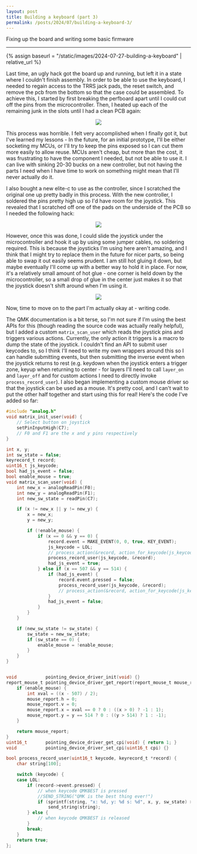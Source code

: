 ```yaml
---
layout: post
title: Building a keyboard (part 3)
permalink: /posts/2024/07/building-a-keyboard-3/
---
```


Fixing up the board and writing some basic firmware

---

{% assign baseurl = "/static/images/2024-07-27-building-a-keyboard" | relative_url %}

<style>
.myimg { max-width: 50%; }
@media (orientation: portrait) {
  .myimg {
    max-width: 85%;
  }
}
.myimgctr { text-align: center; }
</style>

Last time, an ugly hack got the board up and running, but left it in a state
where I couldn't finish assembly. In order to be able to use the keyboard, I
needed to regain access to the TRRS jack pads, the reset switch, and remove the
pcb from the bottom so that the case could be assembled. To achieve this, I
started by first breaking the perfboard apart until I could cut off the pins
from the microcontroller. Then, I heated up each of the remaining junk in the
slots until I had a clean PCB again:

<div class=myimgctr>
    <img class=myimg src="{{ '/disassembled.jpg' | prepend: baseurl }}"/>
</div>

This process was horrible. I felt very accomplished when I finally got it, but
I've learned my lessons - In the future, for an initial prototype, I'll be
either socketing my MCUs, or I'll try to keep the pins exposed so I can cut them
more easily to allow reuse. MCUs aren't cheap, but more than the cost, it was
frustrating to have the component I needed, but not be able to use it. I can
live with sinking 20-30 bucks on a new controller, but not having the parts I
need when I have time to work on something might mean that I'll never actually
do it.

I also bought a new elite-c to use as the controller, since I scratched the
original one up pretty badly in this process. With the new controller, I
soldered the pins pretty high up so I'd have room for the joystick. This
revealed that I scratched off one of the pads on the underside of the PCB so I
needed the following hack:

<div class=myimgctr>
    <img class=myimg src="{{ '/hack.jpg' | prepend: baseurl }}"/>
</div>

However, once this was done, I could slide the joystick under the
microcontroller and hook it up by using some jumper cables, no soldering
required. This is because the joysticks I'm using here aren't amazing, and I
think that I might try to replace them in the future for nicer parts, so being
able to swap it out easily seems prudent. I am still hot gluing it down, but
maybe eventually I'll come up with a better way to hold it in place. For now,
it's a relatively small amount of hot glue - one corner is held down by the
microcontroller, so a small drop of glue in the center just makes it so that the
joystick doesn't shift around when I'm using it.


<div class=myimgctr>
    <img class=myimg src="{{ '/finished.jpg' | prepend: baseurl }}"/>
</div>

Now, time to move on to the part I'm actually okay at - writing code.

The QMK documentation is a bit terse, so I'm not sure if I'm using the best APIs
for this (though reading the source code was actually really helpful), but I
added a custom `matrix_scan_user` which reads the joystick pins and triggers
various actions. Currently, the only action it triggers is a macro to dump the
state of the joystick. I couldn't find an API to submit user keycodes to, so I
think I'll need to write my own wrappers around this so I can handle submitting
events, but then submitting the inverse event when the joystick returns to rest
(e.g. keydown when the joystick enters a trigger zone, keyup when returning to
center - for layers I'll need to call `layer_on` and `layer_off` and for custom
actions I need to directly invoke `process_record_user`). I also began
implementing a custom mouse driver so that the joystick can be used as a mouse.
It's pretty cool, and I can't wait to put the other half together and start
using this for real! Here's the code I've added so far:

```c
#include "analog.h"
void matrix_init_user(void) {
    // Select button on joystick
    setPinInputHigh(C7);
    // F0 and F1 are the x and y pins respectively
}

int x, y;
int sw_state = false;
keyrecord_t record;
uint16_t js_keycode;
bool had_js_event = false;
bool enable_mouse = true;
void matrix_scan_user(void) {
    int new_x = analogReadPin(F0);
    int new_y = analogReadPin(F1);
    int new_sw_state = readPin(C7);

    if (x != new_x || y != new_y) {
        x = new_x;
        y = new_y;

        if (!enable_mouse) {
            if (x == 0 && y == 0) {
                record.event = MAKE_EVENT(0, 0, true, KEY_EVENT);
                js_keycode = LOL;
                // process_action(&record, action_for_keycode(js_keycode));
                process_record_user(js_keycode, &record);
                had_js_event = true;
            } else if (x == 507 && y == 514) {
                if (had_js_event) {
                    record.event.pressed = false;
                    process_record_user(js_keycode, &record);
                    // process_action(&record, action_for_keycode(js_keycode));
                }
                had_js_event = false;
            }
        }
    }

    if (new_sw_state != sw_state) {
        sw_state = new_sw_state;
        if (sw_state == 0) {
            enable_mouse = !enable_mouse;
        }
    }
}


void           pointing_device_driver_init(void) {}
report_mouse_t pointing_device_driver_get_report(report_mouse_t mouse_report) {
    if (enable_mouse) {
        int xval = ((x - 507) / 2);
        mouse_report.h = 0;
        mouse_report.v = 0;
        mouse_report.x = xval == 0 ? 0 : ((x > 0) ? -1 : 1);
        mouse_report.y = y == 514 ? 0 : ((y > 514) ? 1 : -1);
    }

    return mouse_report;
}
uint16_t       pointing_device_driver_get_cpi(void) { return 1; }
void           pointing_device_driver_set_cpi(uint16_t cpi) {}

bool process_record_user(uint16_t keycode, keyrecord_t *record) {
    char string[100];

    switch (keycode) {
    case LOL:
        if (record->event.pressed) {
            // when keycode QMKBEST is pressed
            //SEND_STRING("QMK is the best thing ever!")
            if (sprintf(string, "x: %d, y: %d s: %d", x, y, sw_state) > 0)
                send_string(string);
        } else {
            // when keycode QMKBEST is released
        }
        break;
    }
    return true;
};
```
